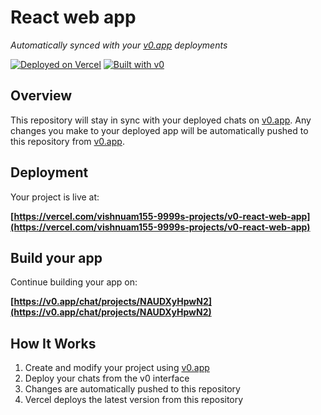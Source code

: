 # React web app

*Automatically synced with your [v0.app](https://v0.app) deployments*

[![Deployed on Vercel](https://img.shields.io/badge/Deployed%20on-Vercel-black?style=for-the-badge&logo=vercel)](https://vercel.com/vishnuam155-9999s-projects/v0-react-web-app)
[![Built with v0](https://img.shields.io/badge/Built%20with-v0.app-black?style=for-the-badge)](https://v0.app/chat/projects/NAUDXyHpwN2)

## Overview

This repository will stay in sync with your deployed chats on [v0.app](https://v0.app).
Any changes you make to your deployed app will be automatically pushed to this repository from [v0.app](https://v0.app).

## Deployment

Your project is live at:

**[https://vercel.com/vishnuam155-9999s-projects/v0-react-web-app](https://vercel.com/vishnuam155-9999s-projects/v0-react-web-app)**

## Build your app

Continue building your app on:

**[https://v0.app/chat/projects/NAUDXyHpwN2](https://v0.app/chat/projects/NAUDXyHpwN2)**

## How It Works

1. Create and modify your project using [v0.app](https://v0.app)
2. Deploy your chats from the v0 interface
3. Changes are automatically pushed to this repository
4. Vercel deploys the latest version from this repository
